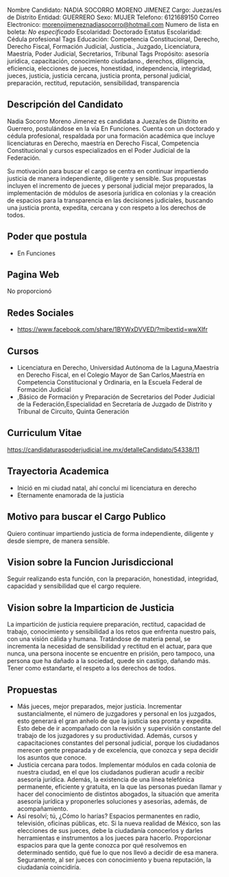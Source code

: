 Nombre Candidato: NADIA SOCORRO MORENO JIMENEZ
Cargo: Juezas/es de Distrito
Entidad: GUERRERO
Sexo: MUJER
Telefono: 6121689150
Correo Electronico: morenojimeneznadiasocorro@hotmail.com
Numero de lista en boleta: *No especificado*
Escolaridad: Doctorado
Estatus Escolaridad: Cédula profesional
Tags Educación: Competencia Constitucional, Derecho, Derecho Fiscal, Formación Judicial, Justicia., Juzgado, Licenciatura, Maestría, Poder Judicial, Secretarios, Tribunal
Tags Propósito: asesoría jurídica, capacitación, conocimiento ciudadano., derechos, diligencia, eficiencia, elecciones de jueces, honestidad, independencia, integridad, jueces, justicia, justicia cercana, justicia pronta, personal judicial, preparación, rectitud, reputación, sensibilidad, transparencia


## Descripción del Candidato 

Nadia Socorro Moreno Jimenez es candidata a Jueza/es de Distrito en Guerrero, postulándose en la vía En Funciones. Cuenta con un doctorado y cédula profesional, respaldada por una formación académica que incluye licenciaturas en Derecho, maestría en Derecho Fiscal, Competencia Constitucional y cursos especializados en el Poder Judicial de la Federación. 

Su motivación para buscar el cargo se centra en continuar impartiendo justicia de manera independiente, diligente y sensible. Sus propuestas incluyen el incremento de jueces y personal judicial mejor preparados, la implementación de módulos de asesoría jurídica en colonias y la creación de espacios para la transparencia en las decisiones judiciales, buscando una justicia pronta, expedita, cercana y con respeto a los derechos de todos.


## Poder que postula

- En Funciones


## Pagina Web

No proporcionó


## Redes Sociales

- https://www.facebook.com/share/1BYWxDVVED/?mibextid=wwXIfr


## Cursos

- Licenciatura en Derecho, Universidad Autónoma de la Laguna,Maestría en Derecho Fiscal, en el Colegio Mayor de San Carlos,Maestría en Competencia Constitucional y Ordinaria, en la Escuela Federal de Formación Judicial
- ,Básico de Formación y Preparación de Secretarios del Poder Judicial de la Federación,Especialidad en Secretaría de Juzgado de Distrito y Tribunal de Circuito, Quinta Generación


## Curriculum Vitae

https://candidaturaspoderjudicial.ine.mx/detalleCandidato/54338/11


## Trayectoria Academica

- Inició en mi ciudad natal, ahí concluí mi licenciatura en derecho
- Eternamente enamorada de la justicia


## Motivo para buscar el Cargo Publico

Quiero continuar impartiendo justicia de forma independiente, diligente y desde siempre, de manera sensible.


## Vision sobre la Funcion Jurisdiccional

Seguir realizando esta función, con la preparación, honestidad, integridad, capacidad y sensibilidad que el cargo requiere.


## Vision sobre la Imparticion de Justicia

La impartición de justicia requiere preparación, rectitud, capacidad de trabajo, conocimiento y sensibilidad a los retos que enfrenta nuestro país, con una visión cálida y humana. Tratándose de materia penal, se incrementa la necesidad de sensibilidad y rectitud en el actuar, para que nunca, una persona inocente se encuentre en prisión, pero tampoco, una persona que ha dañado a la sociedad, quede sin castigo, dañando más. Tener como estandarte, el respeto a los derechos de todos.


## Propuestas

- Más jueces, mejor preparados, mejor justicia. Incrementar sustancialmente, el número de juzgadores y personal en los juzgados, esto generará el gran anhelo de que la justicia sea pronta y expedita. Esto debe de ir acompañado con la revisión y supervisión constante del trabajo de los juzgadores y su productividad. Además, cursos y capacitaciones constantes del personal judicial, porque los ciudadanos merecen gente preparada y de excelencia, que conozca y sepa decidir los asuntos que conoce.
- Justicia cercana para todos. Implementar módulos en cada colonia de nuestra ciudad, en el que los ciudadanos pudieran acudir a recibir asesoría jurídica. Además, la existencia de una línea telefónica permanente, eficiente y gratuita, en la que las personas puedan llamar y hacer del conocimiento de distintos abogados, la situación que amerita asesoría jurídica y proponerles soluciones y asesorías, además, de acompañamiento.
- Así resolví; tú, ¿Cómo lo harías? Espacios permanentes en radio, televisión, oficinas públicas, etc. Si la nueva realidad de México, son las elecciones de sus jueces, debe la ciudadanía conocerlos y darles herramientas e instrumentos a los jueces para hacerlo. Proporcionar espacios para que la gente conozca por qué resolvemos en determinado sentido, qué fue lo que nos llevó a decidir de esa manera. Seguramente, al ser jueces con conocimiento y buena reputación, la ciudadanía coincidiría.

